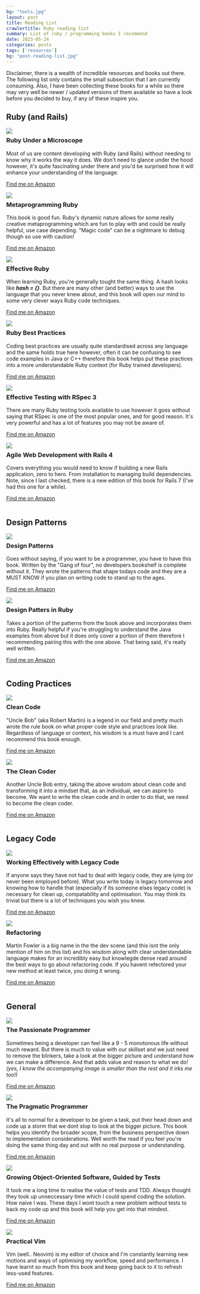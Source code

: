 ```yaml
---
bg: "tools.jpg"
layout: post
title: Reading List
crawlertitle: Ruby reading list
summary: List of ruby / programming books I recommend
date: 2023-05-24
categories: posts
tags: ['resources']
bg: "post-reading-list.jpg"
---
```


Disclaimer, there is a wealth of incredible resources and books out there. The following list only contains the small subsection that I am currently consuming. Also, I have been collecting these books for a while so there may very well be newer / updated versions of them available so have a look before you decided to buy, if any of these inspire you.

## Ruby (and Rails)
<div style="width: 100%; display: inline-block;">
  <img src="{{site.images}}/reading_list/ruby_under_a_microscope.png" style="float: left; padding-right: 20px;"/>
  <h3>Ruby Under a Microscope</h3>
  <p>Most of us are content developing with Ruby (and Rails) without needing to know why it works the way it does. We don't need to glance under the hood however, it's quite fascinating under there and you'd be surprised how it will enhance your understanding of the language.</p>
  <p><a href="https://www.amazon.co.uk/Ruby-Under-Microscope-Illustrated-Shaughnessy/dp/B011DBSSOY" target="_blank">Find me on Amazon</a></p>
</div>

<div style="width: 100%; display: inline-block;">
  <img src="{{site.images}}/reading_list/metaprogramming_ruby_2.png" style="float: left; padding-right: 20px;"/>
  <h3>Metaprogramming Ruby</h3>
  <p>This book is good fun. Ruby's dynamic nature allows for some really creative metaprogramming which are fun to play with and could be really helpful, use case depending. "Magic code" can be a nightmare to debug though so use with caution!</p>
  <p><a href="https://www.amazon.co.uk/Metaprogramming-Ruby-Program-Like-Facets/dp/1941222129" target="_blank">Find me on Amazon</a></p>
</div>

<div style="width: 100%; display: inline-block;">
  <img src="{{site.images}}/reading_list/effective_ruby.png" style="float: left; padding-right: 20px;"/>
  <h3>Effective Ruby</h3>
  <p>When learning Ruby, you're generally tought the same thing. A hash looks like <b><i>hash = {}</i></b>. But there are many other (and better) ways to use the language that you never knew about, and this book will open our mind to some very clever ways Ruby code techniques.</p>
  <p><a href="https://www.amazon.co.uk/Effective-Ruby-Specific-Software-Development/dp/0133846970" target="_blank">Find me on Amazon</a></p>
</div>

<div style="width: 100%; display: inline-block;">
  <img src="{{site.images}}/reading_list/ruby_best_practices.png" style="float: left; padding-right: 20px;"/>
  <h3>Ruby Best Practices</h3>
  <p>Coding best practices are usually quite standardised across any language and the same holds true here however, often it can be confusing to see code examples in Java or C++ therefore this book helps put these practices into a more understandable Ruby context (for Ruby trained developers).</p>
  <p><a href="https://www.amazon.co.uk/Ruby-Best-Practices-Gregory-Brown/dp/0596523009" target="_blank">Find me on Amazon</a></p>
</div>

<div style="width: 100%; display: inline-block;">
  <img src="{{site.images}}/reading_list/effective_testing_with_rspec_3.png" style="float: left; padding-right: 20px;"/>
  <h3>Effective Testing with RSpec 3</h3>
  <p>There are many Ruby testing tools available to use however it goes without saying that RSpec is one of the most popular ones, and for good reason. It's very powerful and has a lot of features you may not be aware of.</p>
  <p><a href="https://www.amazon.co.uk/Effective-Testing-RSpec-Myron-Marston/dp/1680501984" target="_blank">Find me on Amazon</a></p>
</div>

<div style="width: 100%; display: inline-block;">
  <img src="{{site.images}}/reading_list/agile_web_development_with_rails_4.png" style="float: left; padding-right: 20px;"/>
  <h3>Agile Web Development with Rails 4</h3>
  <p>Covers everything you would need to know if building a new Rails application, zero to hero. From installation to managing build dependencies. Note, since I last checked, there is a new edition of this book for Rails 7 (I've had this one for a while).</p>
  <p><a href="https://www.amazon.co.uk/Agile-Development-Rails-Pragmatic-Programmers/dp/1937785564" target="_blank">Find me on Amazon</a></p>
</div>

## Design Patterns

<div style="width: 100%; display: inline-block;">
  <img src="{{site.images}}/reading_list/design_patterns.png" style="float: left; padding-right: 20px;"/>
  <h3>Design Patterns</h3>
  <p>Goes without saying, if you want to be a programmer, you have to have this book. Written by the "Gang of four", no developers bookshelf is complete without it. They wrote the patterns that shape todays code and they are a MUST KNOW if you plan on writing code to stand up to the ages.</p>
  <p><a href="https://www.amazon.co.uk/Design-patterns-elements-reusable-object-oriented/dp/0201633612" target="_blank">Find me on Amazon</a></p>
</div>

<div style="width: 100%; display: inline-block;">
  <img src="{{site.images}}/reading_list/design_patterns_in_ruby.png" style="float: left; padding-right: 20px;"/>
  <h3>Design Patters in Ruby</h3>
  <p>Takes a portion of the patterns from the book above and incorporates them into Ruby. Really helpful if you're struggling to understand the Java examples from above but it does only cover a portion of them therefore I recommending pairing this with the one above. That being said, it's really well written.</p>
  <p><a href="https://www.amazon.co.uk/Design-Patterns-Ruby-Addison-Wesley-Professional/dp/0321490452" target="_blank">Find me on Amazon</a></p>
</div>

## Coding Practices

<div style="width: 100%; display: inline-block;">
  <img src="{{site.images}}/reading_list/clean_code.png" style="float: left; padding-right: 20px;"/>
  <h3>Clean Code</h3>
  <p>"Uncle Bob" (aka Robert Martin) is a legend in our field and pretty much wrote the rule book on what proper code style and practices look like. Regardless of language or context, his wisdom is a must have and I cant recommend this book enough.</p>
  <p><a href="https://www.amazon.co.uk/Clean-Code-Handbook-Software-Craftsmanship/dp/0132350882" target="_blank">Find me on Amazon</a></p>
</div>

<div style="width: 100%; display: inline-block;">
  <img src="{{site.images}}/reading_list/the_clean_coder.png" style="float: left; padding-right: 20px;"/>
  <h3>The Clean Coder</h3>
  <p>Another Uncle Bob entry, taking the above wisdom about clean code and transforming it into a mindset that, as an individual, we can aspire to become. We want to write the clean code and in order to do that, we need to become the clean coder.</p>
  <p><a href="https://www.amazon.co.uk/Clean-Coder-Conduct-Professional-Programmers/dp/0137081073" target="_blank">Find me on Amazon</a></p>
</div>

## Legacy Code

<div style="width: 100%; display: inline-block;">
  <img src="{{site.images}}/reading_list/working_effectively_with_legacy_code.png" style="float: left; padding-right: 20px;"/>
  <h3>Working Effectively with Legacy Code</h3>
  <p>If anyone says they have not had to deal with legacy code, they are lying (or never been employed before). What you write today is legacy tomorrow and knowing how to handle that (especially if its someone elses legacy code) is necessary for clean up, compatability and optimisation. You may think its trivial but there is a lot of techniques you wish you knew.</p>
  <p><a href="https://www.amazon.co.uk/Working-Effectively-Legacy-Michael-Feathers/dp/0131177052" target="_blank">Find me on Amazon</a></p>
</div>

<div style="width: 100%; display: inline-block;">
  <img src="{{site.images}}/reading_list/refactoring.png" style="float: left; padding-right: 20px;"/>
  <h3>Refactoring</h3>
  <p>Martin Fowler is a big name in the the dev scene (and this isnt the only mention of him on this list) and his wisdom along with clear understandable language makes for an incredibly easy but knowlegde dense read around the best ways to go about refactoring code. If you havent refectored your new method at least twice, you doing it wrong.</p>
  <p><a href="https://www.amazon.co.uk/Refactoring-Improving-Existing-Addison-Wesley-Technology/dp/0134757599" target="_blank">Find me on Amazon</a></p>
</div>

## General

<div style="width: 100%; display: inline-block;">
  <img src="{{site.images}}/reading_list/the_passionate_programmer.png" style="float: left; padding-right: 20px;"/>
  <h3>The Passionate Programmer</h3>
<p>Sometimes being a developer can feel like a 9 - 5 monotonous life without much reward. But there is much to value with our skillset and we just need to remove the blinkers, take a look at the bigger picture and understand how we can make a difference. And that adds value and reason to what we do! <i>(yes, I know the accompanying image is smaller than the rest and it irks me too!)</i></p>
  <p><a href="https://www.amazon.co.uk/Passionate-Programmer-Remarkable-Development-Pragmatic/dp/1934356344" target="_blank">Find me on Amazon</a></p>
</div>

<div style="width: 100%; display: inline-block;">
  <img src="{{site.images}}/reading_list/the_pragmatic_programmer.png" style="float: left; padding-right: 20px;"/>
  <h3>The Pragmatic Programmer</h3>
  <p>It's all to normal for a developer to be given a task, put their head down and code up a storm that we dont stop to look at the bigger picture. This book helps you identify the broader scope, from the business perspective down to implementation considerations. Well worth the read if you feel you're doing the same thing day and out with no real purpose or understanding.</p>
  <p><a href="https://www.amazon.co.uk/Pragmatic-Programmer-Andrew-Hunt/dp/020161622X" target="_blank">Find me on Amazon</a></p>
</div>

<div style="width: 100%; display: inline-block;">
  <img src="{{site.images}}/reading_list/growing_object_oriented_software.png" style="float: left; padding-right: 20px;"/>
  <h3>Growing Object-Oriented Software, Guided by Tests</h3>
  <p>It took me a long time to realise the value of tests and TDD. Always thought they took up unneccessary time which I could spend coding the solution. How naive I was. These days I wont touch a new problem without tests to back my code up and this book will help you get into that mindest.</p>
  <p><a href="https://www.amazon.co.uk/Growing-Object-Oriented-Software-Guided-Signature/dp/0321503627" target="_blank">Find me on Amazon</a></p>
</div>

<div style="width: 100%; display: inline-block;">
  <img src="{{site.images}}/reading_list/practical_vim.png" style="float: left; padding-right: 20px;"/>
  <h3>Practical Vim</h3>
  <p>Vim (well.. Neovim) is my editor of choice and I'm constantly learning new motions and ways of optimising my workflow, speed and performance. I have learnt so much from this book and keep going back to it to refresh less-used features.</p>
  <p><a href="https://www.amazon.co.uk/Practical-Vim-Second-Speed-Thought/dp/1680501275" target="_blank">Find me on Amazon</a></p>
</div>

